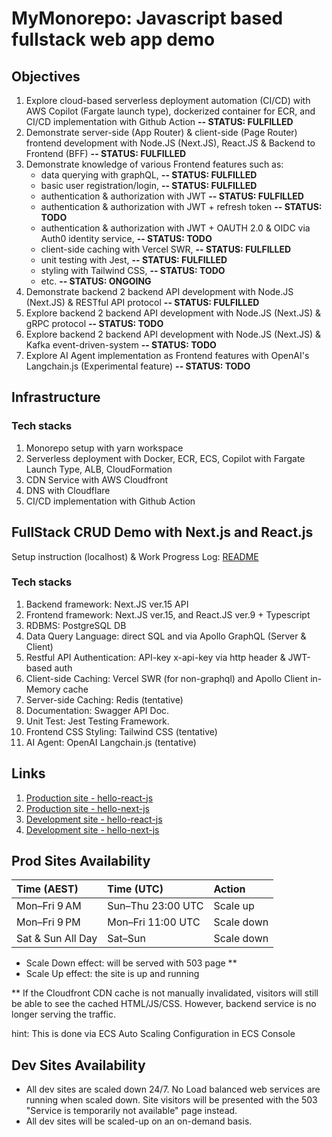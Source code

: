 # MyMonorepo: Javascript based fullstack web app demo

## Objectives
1. Explore cloud-based serverless deployment automation (CI/CD) with AWS Copilot (Fargate launch type), dockerized container for ECR, and CI/CD implementation with Github Action 
**-- STATUS: FULFILLED**
2. Demonstrate server-side (App Router) & client-side (Page Router) frontend development with Node.JS (Next.JS), React.JS & Backend to Frontend (BFF) **-- STATUS: FULFILLED**
3. Demonstrate knowledge of various Frontend features such as:
    - data querying with graphQL, **-- STATUS: FULFILLED**
    - basic user registration/login, **-- STATUS: FULFILLED**
    - authentication & authorization with JWT **-- STATUS: FULFILLED**
    - authentication & authorization with JWT + refresh token **-- STATUS: TODO**
    - authentication & authorization with JWT + OAUTH 2.0 & OIDC via Auth0 identity service, **-- STATUS: TODO** 
    - client-side caching with Vercel SWR, **-- STATUS: FULFILLED**
    - unit testing with Jest, **-- STATUS: FULFILLED**
    - styling with Tailwind CSS, **-- STATUS: TODO**
    - etc. **-- STATUS: ONGOING**
4. Demonstrate backend 2 backend API development with Node.JS (Next.JS) & RESTful API protocol **-- STATUS: FULFILLED**
5. Explore backend 2 backend API development with Node.JS (Next.JS) & gRPC protocol **-- STATUS: TODO**
6. Explore backend 2 backend API development with Node.JS (Next.JS) & Kafka event-driven-system **-- STATUS: TODO**
7. Explore AI Agent implementation as Frontend features with OpenAI's Langchain.js (Experimental feature) **-- STATUS: TODO**

## Infrastructure
### Tech stacks
1. Monorepo setup with yarn workspace
2. Serverless deployment with Docker, ECR, ECS, Copilot with Fargate Launch Type, ALB, CloudFormation
3. CDN Service with AWS Cloudfront
4. DNS with Cloudflare
6. CI/CD implementation with Github Action

## FullStack CRUD Demo with Next.js and React.js
Setup instruction (localhost) & Work Progress Log: [README](https://github.com/hey-you-d/mymonorepo/blob/master/myapps/hello-next-js/README.md)

### Tech stacks
1. Backend framework: Next.JS ver.15 API 
2. Frontend framework: Next.JS ver.15, and React.JS ver.9 + Typescript
2. RDBMS: PostgreSQL DB
3. Data Query Language: direct SQL and via Apollo GraphQL (Server & Client)
4. Restful API Authentication: API-key x-api-key via http header & JWT-based auth
5. Client-side Caching: Vercel SWR (for non-graphql) and Apollo Client in-Memory cache
6. Server-side Caching: Redis (tentative) 
7. Documentation: Swagger API Doc.
8. Unit Test: Jest Testing Framework.
9. Frontend CSS Styling: Tailwind CSS (tentative)
10. AI Agent: OpenAI Langchain.js (tentative)

## Links
1. [Production site - hello-react-js](https://www.yudimankwanmas.com)
2. [Production site - hello-next-js](https://www.yudimankwanmas.com/hello-next-js) 
3. [Development site - hello-react-js](https://dev.yudimankwanmas.com)
4. [Development site - hello-next-js](https://dev.yudimankwanmas.com/hello-next-js) 

## Prod Sites Availability
| Time (AEST)         | Time (UTC)         | Action     |
| :------------------ | :----------------- | :--------- |
| Mon–Fri 9 AM        | Sun–Thu 23:00 UTC  | Scale up   |
| Mon–Fri 9 PM        | Mon–Fri 11:00 UTC  | Scale down |
| Sat & Sun All Day   | Sat–Sun            | Scale down |

* Scale Down effect: will be served with 503 page **  
* Scale Up effect: the site is up and running

** If the Cloudfront CDN cache is not manually invalidated, visitors will still be able to see the cached HTML/JS/CSS. However, backend service is no longer serving the traffic.  

hint: This is done via ECS Auto Scaling Configuration in ECS Console

## Dev Sites Availability
* All dev sites are scaled down 24/7. No Load balanced web services are running when scaled down. Site visitors  will be presented with the 503 "Service is temporarily not available" page instead. 
* All dev sites will be scaled-up on an on-demand basis. 